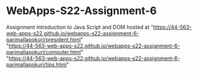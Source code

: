 # WebApps-S22-Assignment-6
Assignment introduction to Java Script and DOM
hosted at "https://44-563-web-apps-s22.github.io/webapps-s22-assignment-6-parimallapokuri/president.html"
<br>
"https://44-563-web-apps-s22.github.io/webapps-s22-assignment-6-parimallapokuri/computer.html"
<br>
"https://44-563-web-apps-s22.github.io/webapps-s22-assignment-6-parimallapokuri/tips.html"
